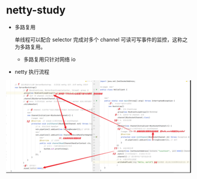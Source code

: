 # netty-study

* 多路复用

  单线程可以配合 selector 完成对多个 channel 可读可写事件的监控，这称之为多路复用。

  - 多路复用只针对网络 io

* netty 执行流程

![img.png](img.png)